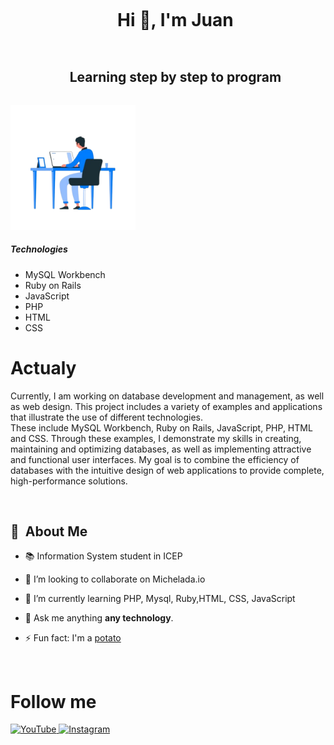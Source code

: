  <link rel="stylesheet" href="CSS/styls.css">


<!--h1 without bottom border-->
<div id="user-content-toc">
  <ul align="center">
    <summary><h1 style="display: inline-block">Hi 👋, I'm Juan</h1></summary>
  </ul>
  </div>



<div id="user-content-toc">
  <ul align="center">
    <summary><h2 style="display: inline-block">Learning step by step to  program</h2></summary>
  </ul>
  </div>

<div class="list-and-image">
        <div>
        <img alt="intro" src="img/intro.png" width="200">
        </div>
        <div>
            <h5>Technologies</h5>
            <ul>
             <li>MySQL Workbench</li>
                <li>Ruby on Rails</li>
                <li>JavaScript</li>
                <li>PHP</li>
                <li>HTML</li>
                <li>CSS</li>
            </ul>
        </div>
</div>

    


<!-- Descriptions abut me --->

<h1>Actualy</h1>

<p>Currently, I am working on database development and management, as well as web design. This project includes a variety of examples and applications that illustrate the use of different technologies. <br />These include MySQL Workbench, Ruby on Rails, JavaScript, PHP, HTML and CSS. Through these examples, I demonstrate my skills in creating, maintaining and optimizing databases, as well as implementing attractive and functional user interfaces. My goal is to combine the efficiency of databases with the intuitive design of web applications to provide complete, high-performance solutions.<p>



<br />

<div>

  ## 🧭 &nbsp;About Me

  - 📚 Information System student in ICEP
  <!-- - 🔭 I'm currently working on <a href="#">MyJob</a> -->

  - 👯 I’m looking to collaborate on Michelada.io

  - 🌱  I’m currently learning PHP, Mysql, Ruby,HTML, CSS, JavaScript

  - 💬  Ask me anything **any technology**.

  - ⚡ Fun fact: I'm a <a href="https://en.wikipedia.org/wiki/Potato">potato</a>

  <br>
  

</div>

<!-- end descriptions -->


<h1>Follow me</h1>

<p>
  <a href="https://www.youtube.com/@DevCode25" target="_blank">
    <img src="https://img.icons8.com/color/48/000000/youtube-play.png" alt="YouTube" style="width: 40px; height: 40px;">
  </a>
  <a href="https://www.instagram.com/juan_nbx0/" target="_blank">
    <img src="https://img.icons8.com/color/48/000000/instagram-new.png" alt="Instagram" style="width: 40px; height: 40px;">
  </a>
</p>

